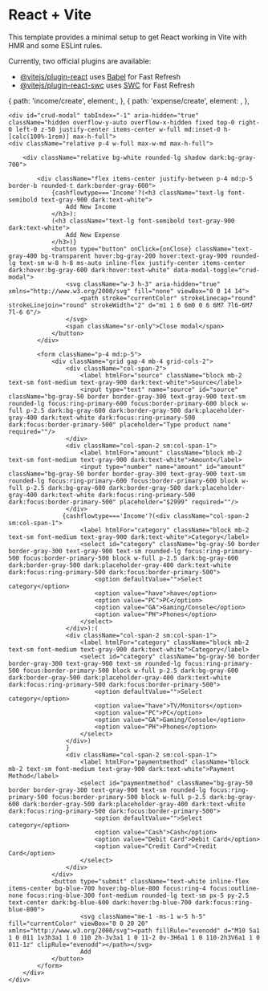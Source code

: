# React + Vite

This template provides a minimal setup to get React working in Vite with HMR and some ESLint rules.

Currently, two official plugins are available:

- [@vitejs/plugin-react](https://github.com/vitejs/vite-plugin-react/blob/main/packages/plugin-react/README.md) uses [Babel](https://babeljs.io/) for Fast Refresh
- [@vitejs/plugin-react-swc](https://github.com/vitejs/vite-plugin-react-swc) uses [SWC](https://swc.rs/) for Fast Refresh

{
        path: 'income/create',
        element:<ProtectedRoute><CreateFlow cashflowType='Income'/></ProtectedRoute>,
      },
      {
        path: 'expense/create',
        element: <ProtectedRoute><CreateFlow cashflowType='Expense'/></ProtectedRoute>,
      },

    <div id="crud-modal" tabIndex="-1" aria-hidden="true" className="hidden overflow-y-auto overflow-x-hidden fixed top-0 right-0 left-0 z-50 justify-center items-center w-full md:inset-0 h-[calc(100%-1rem)] max-h-full">
    <div className="relative p-4 w-full max-w-md max-h-full">
       
        <div className="relative bg-white rounded-lg shadow dark:bg-gray-700">
           
            <div className="flex items-center justify-between p-4 md:p-5 border-b rounded-t dark:border-gray-600">
                {cashflowtype==='Income'?(<h3 className="text-lg font-semibold text-gray-900 dark:text-white">
                    Add New Income
                </h3>):
                (<h3 className="text-lg font-semibold text-gray-900 dark:text-white">
                    Add New Expense
                </h3>)}
                <button type="button" onClick={onClose} className="text-gray-400 bg-transparent hover:bg-gray-200 hover:text-gray-900 rounded-lg text-sm w-8 h-8 ms-auto inline-flex justify-center items-center dark:hover:bg-gray-600 dark:hover:text-white" data-modal-toggle="crud-modal">
                    <svg className="w-3 h-3" aria-hidden="true" xmlns="http://www.w3.org/2000/svg" fill="none" viewBox="0 0 14 14">
                        <path stroke="currentColor" strokeLinecap="round" strokeLinejoin="round" strokeWidth="2" d="m1 1 6 6m0 0 6 6M7 7l6-6M7 7l-6 6"/>
                    </svg>
                    <span className="sr-only">Close modal</span>
                </button>
            </div>
          
            <form className="p-4 md:p-5">
                <div className="grid gap-4 mb-4 grid-cols-2">
                    <div className="col-span-2">
                        <label htmlFor="source" className="block mb-2 text-sm font-medium text-gray-900 dark:text-white">Source</label>
                        <input type="text" name="source" id="source" className="bg-gray-50 border border-gray-300 text-gray-900 text-sm rounded-lg focus:ring-primary-600 focus:border-primary-600 block w-full p-2.5 dark:bg-gray-600 dark:border-gray-500 dark:placeholder-gray-400 dark:text-white dark:focus:ring-primary-500 dark:focus:border-primary-500" placeholder="Type product name" required=""/>
                    </div>
                    <div className="col-span-2 sm:col-span-1">
                        <label htmlFor="amount" className="block mb-2 text-sm font-medium text-gray-900 dark:text-white">Amount</label>
                        <input type="number" name="amount" id="amount" className="bg-gray-50 border border-gray-300 text-gray-900 text-sm rounded-lg focus:ring-primary-600 focus:border-primary-600 block w-full p-2.5 dark:bg-gray-600 dark:border-gray-500 dark:placeholder-gray-400 dark:text-white dark:focus:ring-primary-500 dark:focus:border-primary-500" placeholder="$2999" required=""/>
                    </div>
                   {cashflowtype==='Income'?(<div className="col-span-2 sm:col-span-1">
                        <label htmlFor="category" className="block mb-2 text-sm font-medium text-gray-900 dark:text-white">Category</label>
                        <select id="category" className="bg-gray-50 border border-gray-300 text-gray-900 text-sm rounded-lg focus:ring-primary-500 focus:border-primary-500 block w-full p-2.5 dark:bg-gray-600 dark:border-gray-500 dark:placeholder-gray-400 dark:text-white dark:focus:ring-primary-500 dark:focus:border-primary-500">
                            <option defaultValue="">Select category</option>
                            <option value="have">have</option>
                            <option value="PC">PC</option>
                            <option value="GA">Gaming/Console</option>
                            <option value="PH">Phones</option>
                        </select>
                    </div>):(
                    <div className="col-span-2 sm:col-span-1">
                        <label htmlFor="category" className="block mb-2 text-sm font-medium text-gray-900 dark:text-white">Category</label>
                        <select id="category" className="bg-gray-50 border border-gray-300 text-gray-900 text-sm rounded-lg focus:ring-primary-500 focus:border-primary-500 block w-full p-2.5 dark:bg-gray-600 dark:border-gray-500 dark:placeholder-gray-400 dark:text-white dark:focus:ring-primary-500 dark:focus:border-primary-500">
                            <option defaultValue="">Select category</option>
                            <option value="have">TV/Monitors</option>
                            <option value="PC">PC</option>
                            <option value="GA">Gaming/Console</option>
                            <option value="PH">Phones</option>
                        </select>
                    </div>)
                    }
                    <div className="col-span-2 sm:col-span-1">
                        <label htmlFor="paymentmethod" className="block mb-2 text-sm font-medium text-gray-900 dark:text-white">Payment Method</label>
                        <select id="paymentmethod" className="bg-gray-50 border border-gray-300 text-gray-900 text-sm rounded-lg focus:ring-primary-500 focus:border-primary-500 block w-full p-2.5 dark:bg-gray-600 dark:border-gray-500 dark:placeholder-gray-400 dark:text-white dark:focus:ring-primary-500 dark:focus:border-primary-500">
                            <option defaultValue="">Select category</option>
                            <option value="Cash">Cash</option>
                            <option value="Debit Card">Debit Card</option>
                            <option value="Credit Card">Credit Card</option>
                        </select>
                    </div>           
                </div>
                <button type="submit" className="text-white inline-flex items-center bg-blue-700 hover:bg-blue-800 focus:ring-4 focus:outline-none focus:ring-blue-300 font-medium rounded-lg text-sm px-5 py-2.5 text-center dark:bg-blue-600 dark:hover:bg-blue-700 dark:focus:ring-blue-800">
                        <svg className="me-1 -ms-1 w-5 h-5" fill="currentColor" viewBox="0 0 20 20" xmlns="http://www.w3.org/2000/svg"><path fillRule="evenodd" d="M10 5a1 1 0 011 1v3h3a1 1 0 110 2h-3v3a1 1 0 11-2 0v-3H6a1 1 0 110-2h3V6a1 1 0 011-1z" clipRule="evenodd"></path></svg>
                        Add
                </button>    
            </form>
        </div>
    </div>
</div> 